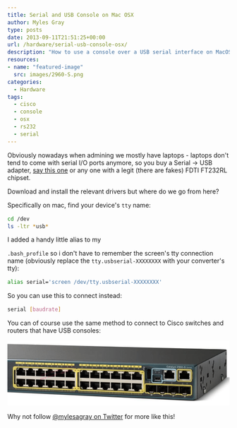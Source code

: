 ```yaml
---
title: Serial and USB Console on Mac OSX
author: Myles Gray
type: posts
date: 2013-09-11T21:51:25+00:00
url: /hardware/serial-usb-console-osx/
description: "How to use a console over a USB serial interface on MacOS"
resources:
- name: "featured-image"
  src: images/2960-S.png
categories:
  - Hardware
tags:
  - cisco
  - console
  - osx
  - rs232
  - serial
---
```


Obviously nowadays when admining we mostly have laptops - laptops don't tend to come with serial I/O ports anymore, so you buy a Serial -> USB adapter, [say this one][1] or any one with a legit (there are fakes) FDTI FT232RL chipset.

Download and install the relevant drivers but where do we go from here?

Specifically on mac, find your device's `tty` name:

```bash
cd /dev
ls -ltr *usb*
```

I added a handy little alias to my

`.bash_profile` so i don't have to remember the screen's tty connection name (obviously replace the `tty.usbserial-XXXXXXXX` with your converter's tty):

```bash
alias serial='screen /dev/tty.usbserial-XXXXXXXX'
```

So you can use this to connect instead:

```bash
serial [baudrate]
```

You can of course use the same method to connect to Cisco switches and routers that have USB consoles:

![Cisco USB Console][2]

Why not follow [@mylesagray on Twitter][3] for more like this!

 [1]: https://www.startech.com/en-gb/cards-adapters/icusb2321f
 [2]: images/2960-S.png
 [3]: https://twitter.com/mylesagray